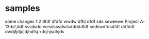 # samples
some changes
1
2
dfdf
dfdfd
wwdw
dffd
dfdf
sds
seweewe
Project A-13dsf,ddf
sssdsdd
wesdsssdsdsdddddfdf
sedewdfdsdfdf
ddfddf
dwdjfjdjdjdjhdfsj
xdsjhjsdhjds

